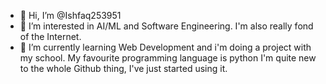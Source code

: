 - 👋 Hi, I’m @Ishfaq253951
- 👀 I’m interested in AI/ML and Software Engineering. I'm also really fond of the Internet.
- 🌱 I’m currently learning Web Development and i'm doing a project with my school.
My favourite programming language is python
I'm quite new to the whole Github thing, I've just started using it.

